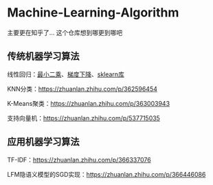 # Machine-Learning-Algorithm

主要更在知乎了... 这个仓库想到哪更到哪吧



## 传统机器学习算法

线性回归：[最小二乘](https://zhuanlan.zhihu.com/p/361171616)、[梯度下降](https://zhuanlan.zhihu.com/p/361449903)、[sklearn库](https://zhuanlan.zhihu.com/p/362074677)

KNN分类：https://zhuanlan.zhihu.com/p/362596454

K-Means聚类：https://zhuanlan.zhihu.com/p/363003943

支持向量机：https://zhuanlan.zhihu.com/p/537715035



## 应用机器学习算法

TF-IDF：https://zhuanlan.zhihu.com/p/366337076

LFM隐语义模型的SGD实现：https://zhuanlan.zhihu.com/p/366446086
